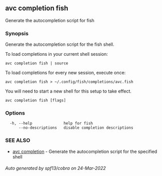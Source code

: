 ## avc completion fish

Generate the autocompletion script for fish

### Synopsis

Generate the autocompletion script for the fish shell.

To load completions in your current shell session:

	avc completion fish | source

To load completions for every new session, execute once:

	avc completion fish > ~/.config/fish/completions/avc.fish

You will need to start a new shell for this setup to take effect.


```
avc completion fish [flags]
```

### Options

```
  -h, --help              help for fish
      --no-descriptions   disable completion descriptions
```

### SEE ALSO

* [avc completion](/commands/avc_completion/)	 - Generate the autocompletion script for the specified shell

###### Auto generated by spf13/cobra on 24-Mar-2022
